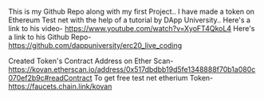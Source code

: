 This is my Github Repo along with my first Project.. I have made a token on Ethereum Test net with the help of a tutorial by DApp University..
Here's a link to his video- https://www.youtube.com/watch?v=XyoFT4QkoL4
Here's a link to his Github Repo- https://github.com/dappuniversity/erc20_live_coding

Created Token's Contract Address on Ether Scan-   https://kovan.etherscan.io/address/0x517dbdbb19d5fe1348888f70b1a080c070ef2b9c#readContract
To get free test net etherium Token- https://faucets.chain.link/kovan
